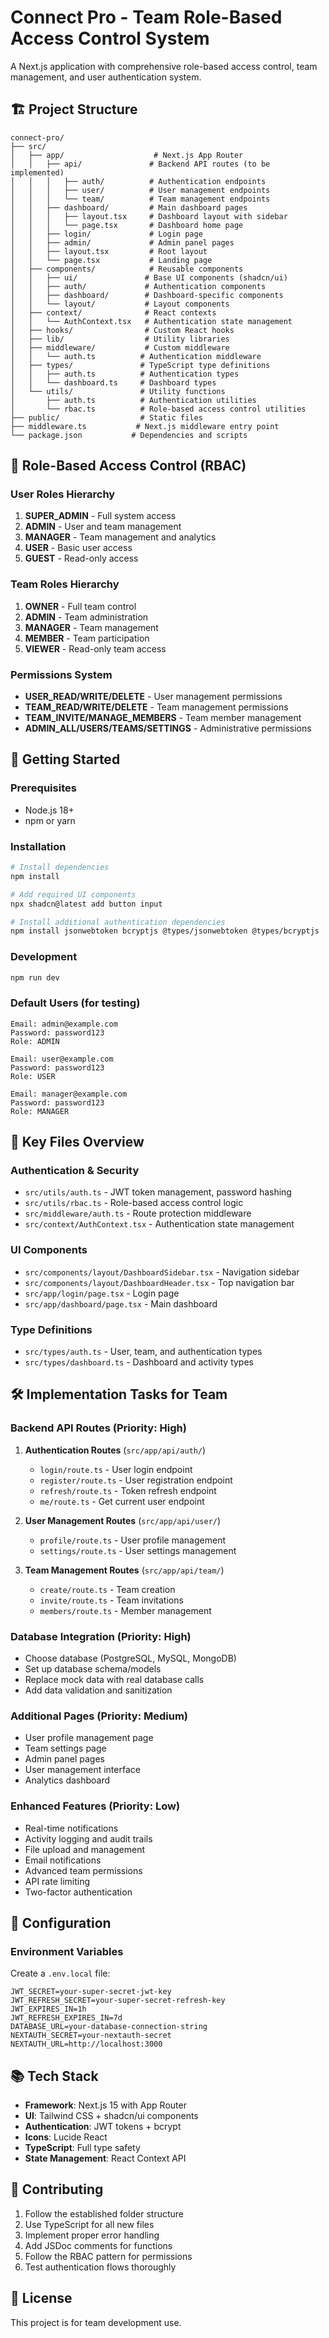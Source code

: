 # Connect Pro - Team Role-Based Access Control System

A Next.js application with comprehensive role-based access control, team management, and user authentication system.

## 🏗️ Project Structure

```
connect-pro/
├── src/
│   ├── app/                    # Next.js App Router
│   │   ├── api/               # Backend API routes (to be implemented)
│   │   │   ├── auth/          # Authentication endpoints
│   │   │   ├── user/          # User management endpoints
│   │   │   └── team/          # Team management endpoints
│   │   ├── dashboard/         # Main dashboard pages
│   │   │   ├── layout.tsx     # Dashboard layout with sidebar
│   │   │   └── page.tsx       # Dashboard home page
│   │   ├── login/             # Login page
│   │   ├── admin/             # Admin panel pages
│   │   ├── layout.tsx         # Root layout
│   │   └── page.tsx           # Landing page
│   ├── components/            # Reusable components
│   │   ├── ui/               # Base UI components (shadcn/ui)
│   │   ├── auth/             # Authentication components
│   │   ├── dashboard/        # Dashboard-specific components
│   │   └── layout/           # Layout components
│   ├── context/              # React contexts
│   │   └── AuthContext.tsx   # Authentication state management
│   ├── hooks/                # Custom React hooks
│   ├── lib/                  # Utility libraries
│   ├── middleware/           # Custom middleware
│   │   └── auth.ts          # Authentication middleware
│   ├── types/               # TypeScript type definitions
│   │   ├── auth.ts          # Authentication types
│   │   └── dashboard.ts     # Dashboard types
│   └── utils/               # Utility functions
│       ├── auth.ts          # Authentication utilities
│       └── rbac.ts          # Role-based access control utilities
├── public/                  # Static files
├── middleware.ts           # Next.js middleware entry point
└── package.json           # Dependencies and scripts
```

## 🔐 Role-Based Access Control (RBAC)

### User Roles Hierarchy
1. **SUPER_ADMIN** - Full system access
2. **ADMIN** - User and team management
3. **MANAGER** - Team management and analytics
4. **USER** - Basic user access
5. **GUEST** - Read-only access

### Team Roles Hierarchy
1. **OWNER** - Full team control
2. **ADMIN** - Team administration
3. **MANAGER** - Team management
4. **MEMBER** - Team participation
5. **VIEWER** - Read-only team access

### Permissions System
- **USER_READ/WRITE/DELETE** - User management permissions
- **TEAM_READ/WRITE/DELETE** - Team management permissions
- **TEAM_INVITE/MANAGE_MEMBERS** - Team member management
- **ADMIN_ALL/USERS/TEAMS/SETTINGS** - Administrative permissions

## 🚀 Getting Started

### Prerequisites
- Node.js 18+ 
- npm or yarn

### Installation
```bash
# Install dependencies
npm install

# Add required UI components
npx shadcn@latest add button input

# Install additional authentication dependencies
npm install jsonwebtoken bcryptjs @types/jsonwebtoken @types/bcryptjs
```

### Development
```bash
npm run dev
```

### Default Users (for testing)
```
Email: admin@example.com
Password: password123
Role: ADMIN

Email: user@example.com  
Password: password123
Role: USER

Email: manager@example.com
Password: password123  
Role: MANAGER
```

## 📁 Key Files Overview

### Authentication & Security
- `src/utils/auth.ts` - JWT token management, password hashing
- `src/utils/rbac.ts` - Role-based access control logic
- `src/middleware/auth.ts` - Route protection middleware
- `src/context/AuthContext.tsx` - Authentication state management

### UI Components
- `src/components/layout/DashboardSidebar.tsx` - Navigation sidebar
- `src/components/layout/DashboardHeader.tsx` - Top navigation bar
- `src/app/login/page.tsx` - Login page
- `src/app/dashboard/page.tsx` - Main dashboard

### Type Definitions
- `src/types/auth.ts` - User, team, and authentication types
- `src/types/dashboard.ts` - Dashboard and activity types

## 🛠️ Implementation Tasks for Team

### Backend API Routes (Priority: High)
1. **Authentication Routes** (`src/app/api/auth/`)
   - `login/route.ts` - User login endpoint
   - `register/route.ts` - User registration endpoint
   - `refresh/route.ts` - Token refresh endpoint
   - `me/route.ts` - Get current user endpoint

2. **User Management Routes** (`src/app/api/user/`)
   - `profile/route.ts` - User profile management
   - `settings/route.ts` - User settings management

3. **Team Management Routes** (`src/app/api/team/`)
   - `create/route.ts` - Team creation
   - `invite/route.ts` - Team invitations
   - `members/route.ts` - Member management

### Database Integration (Priority: High)
- Choose database (PostgreSQL, MySQL, MongoDB)
- Set up database schema/models
- Replace mock data with real database calls
- Add data validation and sanitization

### Additional Pages (Priority: Medium)
- User profile management page
- Team settings page  
- Admin panel pages
- User management interface
- Analytics dashboard

### Enhanced Features (Priority: Low)
- Real-time notifications
- Activity logging and audit trails
- File upload and management
- Email notifications
- Advanced team permissions
- API rate limiting
- Two-factor authentication

## 🔧 Configuration

### Environment Variables
Create a `.env.local` file:
```
JWT_SECRET=your-super-secret-jwt-key
JWT_REFRESH_SECRET=your-super-secret-refresh-key
JWT_EXPIRES_IN=1h
JWT_REFRESH_EXPIRES_IN=7d
DATABASE_URL=your-database-connection-string
NEXTAUTH_SECRET=your-nextauth-secret
NEXTAUTH_URL=http://localhost:3000
```

## 📚 Tech Stack

- **Framework**: Next.js 15 with App Router
- **UI**: Tailwind CSS + shadcn/ui components
- **Authentication**: JWT tokens + bcrypt
- **Icons**: Lucide React
- **TypeScript**: Full type safety
- **State Management**: React Context API

## 🤝 Contributing

1. Follow the established folder structure
2. Use TypeScript for all new files
3. Implement proper error handling
4. Add JSDoc comments for functions
5. Follow the RBAC pattern for permissions
6. Test authentication flows thoroughly

## 📄 License

This project is for team development use.
